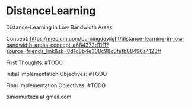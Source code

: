 # DistanceLearning
Distance-Learning in Low Bandwidth Areas


Concept:
https://medium.com/burningdaylight/distance-learning-in-low-bandwidth-areas-concept-a684372d11f1?source=friends_link&sk=8d1d8b4e308c98c0fefb88496a4123ff



First Thoughts:
#TODO



Initial Implementation Objectives:
#TODO



Final Implementation Objectives:
#TODO



tuniomurtaza at gmail.com
